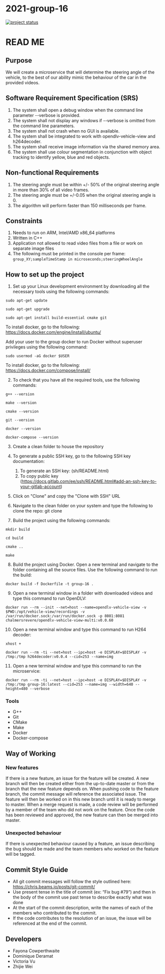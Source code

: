 # 2021-group-16

[![project status](https://git.chalmers.se/courses/dit638/students/2021-group-16/badges/master/pipeline.svg)](https://git.chalmers.se/courses/dit638/students/2021-group-16/badges/master)

# READ ME

## Purpose
We will create a microservice that will determine the steering angle of the vehicle, to the best of our ability mimic the behaviour of the car in the provided videos.

## Software Requirement Specification (SRS)
1. The system shall open a debug window when the command line parameter --verbose is provided.
2. The system shall not display any windows if --verbose is omitted from the command line parameters.
3. The system shall not crash when no GUI is available.
4. The system shall be integrated to work with opendlv-vehicle-view and h264decoder.
5. The system shall receive image information via the shared memory area.
6. The system shall use colour segmentation in conjunction with object tracking to identify yellow, blue and red objects.

## Non-functional Requirements
1. The steering angle must be within +/- 50% of the original steering angle in more than 30% of all video frames.
2. The steering angle must be +/-0.05 when the original steering angle is 0.
3. The algorithm will perform faster than 150 milliseconds per frame.

## Constraints
1. Needs to run on ARM, Intel/AMD x86_64 platforms
2. Written in C++
3. Application not allowed to read video files from a file or work on separate image files
4. The following must be printed in the console per frame:
`group_XY;sampleTimeStamp in microseconds;steeringWheelAngle`

## How to set up the project
1. Set up your Linux development environment by downloading all the necessary tools using the following commands:

`sudo apt-get update`

`sudo apt-get upgrade`

`sudo apt-get install build-essential cmake git`

To install docker, go to the following:
https://docs.docker.com/engine/install/ubuntu/

Add your user to the group docker to run Docker without superuser privileges using the following command:

`sudo usermod -aG docker $USER `

To install docker, go to the following:
https://docs.docker.com/compose/install/

2. To check that you have all the required tools, use the following commands:

`g++ --version`

`make --version`

`cmake --version`

`git --version`

`docker --version`

`docker-compose --version`

3. Create a clean folder to house the repository
4. To generate a public SSH key, go to the following SSH key documentation:
    1. To generate an SSH key: (sh/README.html) 
    2. To copy public key (https://docs.gitlab.com/ee/ssh/README.html#add-an-ssh-key-to-your-gitlab-account)
    

5. Click on "Clone" and copy the "Clone with SSH" URL
6. Navigate to the clean folder on your system and type the following to clone the repo: git clone <your clone with SSH repo URL>

7. Build the project using the following commands: 

`mkdir build`

`cd build`

`cmake ..`

`make`

8. Build the project using Docker. Open a new terminal and navigate to the folder containing all the source files. Use the following command to run the build:

`docker build -f Dockerfile -t group-16 .`

9. Open a new terminal window in a folder with downloaded videos and type this command to run OpenDLV:

`docker run --rm --init --net=host --name=opendlv-vehicle-view -v $PWD:/opt/vehicle-view/recordings -v /var/run/docker.sock:/var/run/docker.sock -p 8081:8081 chalmersrevere/opendlv-vehicle-view-multi:v0.0.60`

10. Open a new terminal window and type this command to run H264 decoder:

`xhost +`

`docker run --rm -ti --net=host --ipc=host -e DISPLAY=$DISPLAY -v /tmp:/tmp h264decoder:v0.0.4 --cid=253 --name=img`

11. Open a new terminal window and type this command to run the microservice:

`docker run --rm -ti --net=host --ipc=host -e DISPLAY=$DISPLAY -v /tmp:/tmp group-16:latest --cid=253 --name=img --width=640 --height=480 --verbose`

### Tools
* G++ 
* Git 
* CMake 
* Make 
* Docker 
* Docker-compose 

## Way of Working

### New features
If there is a new feature, an issue for the feature will be created. A new branch will then be created either from the up-to-date master or from the branch that the new feature depends on. When pushing code to the feature branch, the commit message will reference the associated issue. The feature will then be worked on in this new branch until it is ready to merge to master. When a merge request is made, a code review will be performed by a member of the team who did not work on the feature. Once the code has been reviewed and approved, the new feature can then be merged into master.

### Unexpected behaviour
If there is unexpected behaviour caused by a feature, an issue describing the bug should be made and the team members who worked on the feature will be tagged. 

## Commit Style Guide
* All git commit messages will follow the style outlined here: https://chris.beams.io/posts/git-commit/
* Use present tense in the title of commit (ex: “Fix bug #79”) and then in the body of the commit use past tense to describe exactly what was done
* At the start of the commit description, write the names of each of the members who contributed to the commit.
* If the code contributes to the resolution of an issue, the issue will be referenced at the end of the commit.

##  Developers 
* Fayona Cowperthwaite
* Dominique Deramat
* Victoria Vu
* Zhijie Wei
